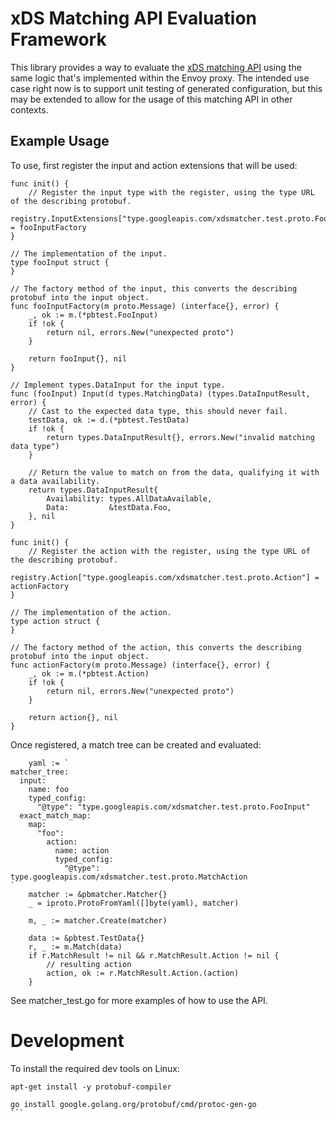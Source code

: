 # xDS Matching API Evaluation Framework

This library provides a way to evaluate the
[xDS matching API](https://www.envoyproxy.io/docs/envoy/latest/intro/arch_overview/advanced/matching/matching_api)
using the same logic that's implemented within the Envoy proxy. The intended use case right now is 
to support unit testing of generated configuration, but this may be extended to allow for the usage
of this matching API in other contexts.

## Example Usage

To use, first register the input and action extensions that will be used:

```golang
func init() {
	// Register the input type with the register, using the type URL of the describing protobuf.
	registry.InputExtensions["type.googleapis.com/xdsmatcher.test.proto.FooInput"] = fooInputFactory
}

// The implementation of the input.
type fooInput struct {
}

// The factory method of the input, this converts the describing protobuf into the input object.
func fooInputFactory(m proto.Message) (interface{}, error) {
	_, ok := m.(*pbtest.FooInput)
	if !ok {
		return nil, errors.New("unexpected proto")
	}

	return fooInput{}, nil
}

// Implement types.DataInput for the input type.
func (fooInput) Input(d types.MatchingData) (types.DataInputResult, error) {
	// Cast to the expected data type, this should never fail.
	testData, ok := d.(*pbtest.TestData)
	if !ok {
		return types.DataInputResult{}, errors.New("invalid matching data type")
	}

	// Return the value to match on from the data, qualifying it with a data availability.
	return types.DataInputResult{
		Availability: types.AllDataAvailable,
		Data:         &testData.Foo,
	}, nil
}
```

```golang
func init() {
	// Register the action with the register, using the type URL of the describing protobuf.
	registry.Action["type.googleapis.com/xdsmatcher.test.proto.Action"] = actionFactory
}

// The implementation of the action.
type action struct {
}

// The factory method of the action, this converts the describing protobuf into the input object.
func actionFactory(m proto.Message) (interface{}, error) {
	_, ok := m.(*pbtest.Action)
	if !ok {
		return nil, errors.New("unexpected proto")
	}

	return action{}, nil
}
```

Once registered, a match tree can be created and evaluated:

```golang
	yaml := `
matcher_tree:
  input:
    name: foo
    typed_config:
      "@type": "type.googleapis.com/xdsmatcher.test.proto.FooInput"
  exact_match_map:
    map:
      "foo":
        action:
          name: action
          typed_config:
            "@type": type.googleapis.com/xdsmatcher.test.proto.MatchAction
`
	matcher := &pbmatcher.Matcher{}
	_ = iproto.ProtoFromYaml([]byte(yaml), matcher)

	m, _ := matcher.Create(matcher)

	data := &pbtest.TestData{}
	r, _ := m.Match(data)
	if r.MatchResult != nil && r.MatchResult.Action != nil {
		// resulting action
		action, ok := r.MatchResult.Action.(action)
	}
```

See matcher_test.go for more examples of how to use the API.

# Development
To install the required dev tools on Linux:

````
apt-get install -y protobuf-compiler

go install google.golang.org/protobuf/cmd/protoc-gen-go
```
